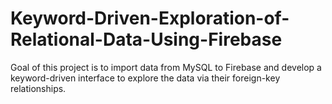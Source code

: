 # Keyword-Driven-Exploration-of-Relational-Data-Using-Firebase
Goal of this project is to import data from MySQL to Firebase and develop a keyword-driven interface to explore the data via their foreign-key relationships.
